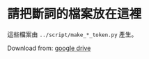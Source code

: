 # 請把斷詞的檔案放在這裡

這些檔案由 `../script/make_*_token.py` 產生。

Download from: [google drive](https://drive.google.com/drive/folders/1R7xXdTTEp4xirC6xGvvs_lVrVSXiKxT6)

